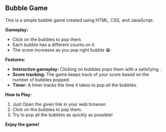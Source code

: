 ## Bubble Game

This is a simple bubble game created using HTML, CSS, and JavaScript.

**Gameplay:**

- Click on the bubbles to pop them.
- Each bubble has a different counts on it.
- The score increases as you pop right bubble 😁.

**Features:**

- **Interactive gameplay:** Clicking on bubbles pops them with a satisfying .
- **Score tracking:** The game keeps track of your score based on the number of bubbles popped.
- **Timer:** A timer tracks the time it takes to pop all the bubbles.

**How to Play:**

1. Just Open the given link  in your web browser.
2. Click on the bubbles to pop them.
3. Try to pop all the bubbles as quickly as possible!


**Enjoy the game!**
